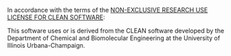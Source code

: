 
In accordance with the terms of the [NON-EXCLUSIVE RESEARCH USE LICENSE FOR CLEAN SOFTWARE](https://github.com/tttianhao/CLEAN/blob/main/NON-EXCLUSIVE%20RESEARCH%20USE%20LICENSE%20FOR%20CLEAN%20SOFTWARE.pdf):

This software uses or is derived from the CLEAN software developed by the Department 
of Chemical and Biomolecular Engineering at the University of Illinois Urbana-Champaign.
